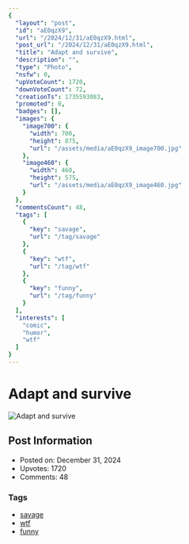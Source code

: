 ```yaml
---
{
  "layout": "post",
  "id": "aE0qzX9",
  "url": "/2024/12/31/aE0qzX9.html",
  "post_url": "/2024/12/31/aE0qzX9.html",
  "title": "Adapt and survive",
  "description": "",
  "type": "Photo",
  "nsfw": 0,
  "upVoteCount": 1720,
  "downVoteCount": 72,
  "creationTs": 1735593083,
  "promoted": 0,
  "badges": [],
  "images": {
    "image700": {
      "width": 700,
      "height": 875,
      "url": "/assets/media/aE0qzX9_image700.jpg"
    },
    "image460": {
      "width": 460,
      "height": 575,
      "url": "/assets/media/aE0qzX9_image460.jpg"
    }
  },
  "commentsCount": 48,
  "tags": [
    {
      "key": "savage",
      "url": "/tag/savage"
    },
    {
      "key": "wtf",
      "url": "/tag/wtf"
    },
    {
      "key": "funny",
      "url": "/tag/funny"
    }
  ],
  "interests": [
    "comic",
    "humor",
    "wtf"
  ]
}
---
```


# Adapt and survive

![Adapt and survive](/assets/media/aE0qzX9_image700.jpg)

## Post Information

- Posted on: December 31, 2024
- Upvotes: 1720
- Comments: 48

### Tags

- [savage](/tag/savage)
- [wtf](/tag/wtf)
- [funny](/tag/funny)
